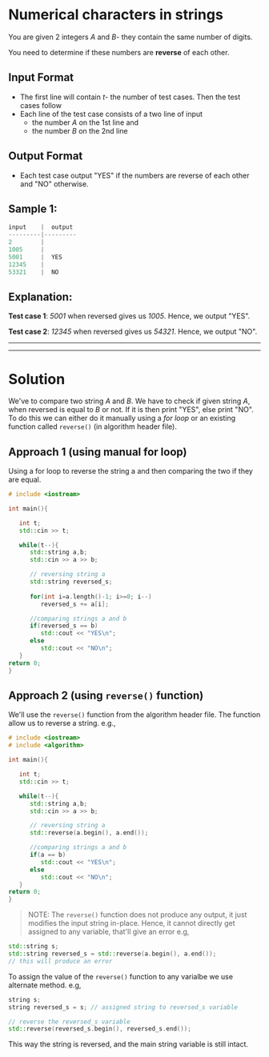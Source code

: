 # Numerical characters in strings

You are given 2 integers *A* and *B*- they contain the same number of digits.

You need to determine if these numbers are **reverse** of each other.

## Input Format

* The first line will contain *t*- the number of test cases. Then the test cases follow
* Each line of the test case consists of a two line of input
    * the number *A* on the 1st line and
    * the number *B* on the 2nd line

## Output Format

* Each test case output "YES" if the numbers are reverse of each other and "NO" otherwise.

## Sample 1:

```cpp
input    |  output
---------|---------
2        |  
1005     |  
5001     |  YES
12345    |   
53321    |  NO
```

## Explanation:

**Test case 1**: *5001* when reversed gives us *1005*. Hence, we output "YES".

**Test case 2**: *12345* when reversed gives us *54321*. Hence, we output "NO".

------------
------------

# Solution

We've to compare two string *A* and *B*. We have to check if given string *A*, when reversed is equal to *B* or not. If it is then print "YES", else print "NO". To do this we can either do it manually using a *for loop* or an existing function called `reverse()` (in algorithm header file).

## Approach 1 (using manual for loop)

Using a for loop to reverse the string a and then comparing the two if they are equal.

```cpp
# include <iostream>

int main(){

   int t;
   std::cin >> t;

   while(t--){
      std::string a,b;
      std::cin >> a >> b;

      // reversing string a
      std::string reversed_s;
      
      for(int i=a.length()-1; i>=0; i--)
         reversed_s += a[i];

      //comparing strings a and b
      if(reversed_s == b)
         std::cout << "YES\n";
      else
         std::cout << "NO\n";
   }
return 0;
}
```

## Approach 2 (using `reverse()` function)

We'll use the `reverse()` function from the algorithm header file. The function allow us to reverse a string. e.g.,

```cpp
# include <iostream>
# include <algorithm>

int main(){

   int t;
   std::cin >> t;

   while(t--){
      std::string a,b;
      std::cin >> a >> b;

      // reversing string a
      std::reverse(a.begin(), a.end());

      //comparing strings a and b
      if(a == b)
         std::cout << "YES\n";
      else
         std::cout << "NO\n";
   }
return 0;
}
```

> NOTE: The `reverse()` function does not produce any output, it just modifies the input string in-place. Hence, it cannot directly get assigned to any variable, that'll give an error e.g,

```cpp
std::string s;
std::string reversed_s = std::reverse(a.begin(), a.end());
// this will produce an error
```
To assign the value of the `reverse()` function to any varialbe we use alternate method. e.g,

```cpp
string s;
string reversed_s = s; // assigned string to reversed_s variable

// reverse the reversed_s variable
std::reverse(reversed_s.begin(), reversed_s.end());
```

This way the string is reversed, and the main string variable is still intact.

